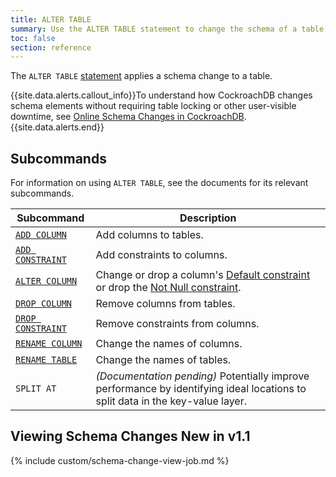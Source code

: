 ```yaml
---
title: ALTER TABLE
summary: Use the ALTER TABLE statement to change the schema of a table.
toc: false
section: reference
---
```


The `ALTER TABLE` [statement](sql-statements.html) applies a schema change to a table.

{{site.data.alerts.callout_info}}To understand how CockroachDB changes schema elements without requiring table locking or other user-visible downtime, see <a href="https://www.cockroachlabs.com/blog/how-online-schema-changes-are-possible-in-cockroachdb/">Online Schema Changes in CockroachDB</a>.{{site.data.alerts.end}}

<div id="toc"></div>

## Subcommands

For information on using `ALTER TABLE`, see the documents for its relevant subcommands.

Subcommand | Description
-----------|------------
[`ADD COLUMN`](add-column.html) | Add columns to tables.
[`ADD CONSTRAINT`](add-constraint.html) | Add constraints to columns.
[`ALTER COLUMN`](alter-column.html) | Change or drop a column's [Default constraint](default-value.html) or drop the [Not Null constraint](not-null.html).
[`DROP COLUMN`](drop-column.html) | Remove columns from tables.
[`DROP CONSTRAINT`](drop-constraint.html) | Remove constraints from columns.
[`RENAME COLUMN`](rename-column.html) | Change the names of columns.
[`RENAME TABLE`](rename-table.html) | Change the names of tables.
`SPLIT AT` | *(Documentation pending)* Potentially improve performance by identifying ideal locations to split data in the key-value layer.

## Viewing Schema Changes <span class="version-tag">New in v1.1</span>

{% include custom/schema-change-view-job.md %}

